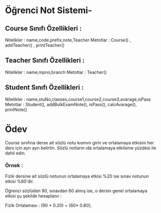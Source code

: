 # Öğrenci Not Sistemi-

## Course Sınıfı Özellikleri :

Nitelikler : name,code,prefix,note,Teacher Metotlar : Course() , addTeacher() , printTeacher()

## Teacher Sınıfı Özellikleri  :

Nitelikler : name,mpno,branch Metotlar : Teacher()

## Student Sınıfı Özellikleri :

Nitelikler : name,stuNo,classes,course1,course2,course3,avarage,isPass Metotlar : Student(), addBulkExamNote(), isPass(), calcAvarage(), printNote()

# Ödev

Course sınıfına derse ait sözlü notu kısmını girin ve ortalamaya etkisini her ders için ayrı ayrı belirtin. Sözlü notların ıda ortalamaya etkileme yüzdesi ile dahil edin.

### Örnek : 

Fizik dersine ait sözlü notunun ortalamaya etkisi %20 ise sınav notunun etkisi %80'dir.

Öğrenci sözlüden 90, sınavdan 60 almış ise, o dersin genel ortalamaya etkisi şu şekilde hesaplanır :

Fizik Ortalaması : (90 * 0.20) + (60* 0.80);
